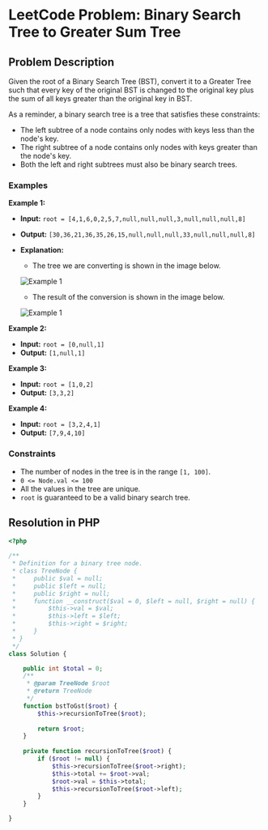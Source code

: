 # LeetCode Problem: Binary Search Tree to Greater Sum Tree

## Problem Description

Given the root of a Binary Search Tree (BST), convert it to a Greater Tree such that every key of the original BST is changed to the original key plus the sum of all keys greater than the original key in BST.

As a reminder, a binary search tree is a tree that satisfies these constraints:

- The left subtree of a node contains only nodes with keys less than the node's key.
- The right subtree of a node contains only nodes with keys greater than the node's key.
- Both the left and right subtrees must also be binary search trees.

### Examples

**Example 1:**

- **Input:** `root = [4,1,6,0,2,5,7,null,null,null,3,null,null,null,8]`
- **Output:** `[30,36,21,36,35,26,15,null,null,null,33,null,null,null,8]`
- **Explanation:** 
  - The tree we are converting is shown in the image below.
  
  ![Example 1](https://assets.leetcode.com/uploads/2019/05/02/tree.png)
  
  - The result of the conversion is shown in the image below.
  
  ![Example 1](https://assets.leetcode.com/uploads/2019/05/02/tree2.png)

**Example 2:**

- **Input:** `root = [0,null,1]`
- **Output:** `[1,null,1]`

**Example 3:**

- **Input:** `root = [1,0,2]`
- **Output:** `[3,3,2]`

**Example 4:**

- **Input:** `root = [3,2,4,1]`
- **Output:** `[7,9,4,10]`

### Constraints

- The number of nodes in the tree is in the range `[1, 100]`.
- `0 <= Node.val <= 100`
- All the values in the tree are unique.
- `root` is guaranteed to be a valid binary search tree.

## Resolution in PHP

```php
<?php

/**
 * Definition for a binary tree node.
 * class TreeNode {
 *     public $val = null;
 *     public $left = null;
 *     public $right = null;
 *     function __construct($val = 0, $left = null, $right = null) {
 *         $this->val = $val;
 *         $this->left = $left;
 *         $this->right = $right;
 *     }
 * }
 */
class Solution {

    public int $total = 0;
    /**
     * @param TreeNode $root
     * @return TreeNode
     */
    function bstToGst($root) {
        $this->recursionToTree($root);
        
        return $root;
    }
    
    private function recursionToTree($root) {
        if ($root != null) {
            $this->recursionToTree($root->right);
            $this->total += $root->val;
            $root->val = $this->total;
            $this->recursionToTree($root->left);
        }
    }

}
